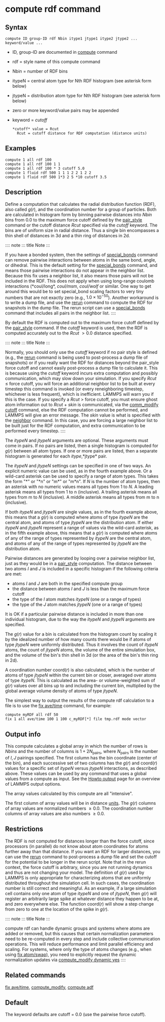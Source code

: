 # compute rdf command

## Syntax

``` LAMMPS
compute ID group-ID rdf Nbin itype1 jtype1 itype2 jtype2 ... keyword/value ...
```

-   ID, group-ID are documented in [compute](compute) command

-   rdf = style name of this compute command

-   Nbin = number of RDF bins

-   itypeN = central atom type for Nth RDF histogram (see asterisk form
    below)

-   jtypeN = distribution atom type for Nth RDF histogram (see asterisk
    form below)

-   zero or more keyword/value pairs may be appended

-   keyword = *cutoff*

        *cutoff* value = Rcut
          Rcut = cutoff distance for RDF computation (distance units)

## Examples

``` LAMMPS
compute 1 all rdf 100
compute 1 all rdf 100 1 1
compute 1 all rdf 100 * 3 cutoff 5.0
compute 1 fluid rdf 500 1 1 1 2 2 1 2 2
compute 1 fluid rdf 500 1*3 2 5 *10 cutoff 3.5
```

## Description

Define a computation that calculates the radial distribution function
(RDF), also called $g(r)$, and the coordination number for a group of
particles. Both are calculated in histogram form by binning pairwise
distances into *Nbin* bins from 0.0 to the maximum force cutoff defined
by the [pair_style](pair_style) command or the cutoff distance *Rcut*
specified via the *cutoff* keyword. The bins are of uniform size in
radial distance. Thus a single bin encompasses a thin shell of distances
in 3d and a thin ring of distances in 2d.

:::: note
::: title
Note
:::

If you have a bonded system, then the settings of
[special_bonds](special_bonds) command can remove pairwise interactions
between atoms in the same bond, angle, or dihedral. This is the default
setting for the [special_bonds](special_bonds) command, and means those
pairwise interactions do not appear in the neighbor list. Because this
fix uses a neighbor list, it also means those pairs will not be included
in the RDF. This does not apply when using long-range coulomb
interactions (\*coul/long\*, *coul/msm*, *coul/wolf* or similar. One way
to get around this would be to set special_bond scaling factors to very
tiny numbers that are not exactly zero (e.g., $1.0 \times 10^{-50}$).
Another workaround is to write a dump file, and use the [rerun](rerun)
command to compute the RDF for snapshots in the dump file. The rerun
script can use a [special_bonds](special_bonds) command that includes
all pairs in the neighbor list.
::::

By default the RDF is computed out to the maximum force cutoff defined
by the [pair_style](pair_style) command. If the *cutoff* keyword is
used, then the RDF is computed accurately out to the *Rcut* $> 0.0$
distance specified.

:::: note
::: title
Note
:::

Normally, you should only use the *cutoff* keyword if no pair style is
defined (e.g., the [rerun](rerun) command is being used to post-process
a dump file of snapshots) or if you really want the RDF for distances
beyond the pair_style force cutoff and cannot easily post-process a dump
file to calculate it. This is because using the *cutoff* keyword incurs
extra computation and possibly communication, which may slow down your
simulation. If you specify *Rcut* $\le$ force cutoff, you will force an
additional neighbor list to be built at every timestep this command is
invoked (or every reneighboring timestep, whichever is less frequent),
which is inefficient. LAMMPS will warn you if this is the case. If you
specify a *Rcut* \> force cutoff, you must ensure ghost atom information
out to *Rcut* + *skin* is communicated, via the [comm_modify
cutoff](comm_modify) command, else the RDF computation cannot be
performed, and LAMMPS will give an error message. The *skin* value is
what is specified with the [neighbor](neighbor) command. In this case,
you are forcing a large neighbor list to be built just for the RDF
computation, and extra communication to be performed every timestep.
::::

The *itypeN* and *jtypeN* arguments are optional. These arguments must
come in pairs. If no pairs are listed, then a single histogram is
computed for $g(r)$ between all atom types. If one or more pairs are
listed, then a separate histogram is generated for each
*itype*,\*jtype\* pair.

The *itypeN* and *jtypeN* settings can be specified in one of two ways.
An explicit numeric value can be used, as in the fourth example above.
Or a wild-card asterisk can be used to specify a range of atom types.
This takes the form \"\*\" or \"\*n\" or \"m\*\" or \"m\*n\". If $N$ is
the number of atom types, then an asterisk with no numeric values means
all types from 1 to $N$. A leading asterisk means all types from 1 to n
(inclusive). A trailing asterisk means all types from m to $N$
(inclusive). A middle asterisk means all types from m to n (inclusive).

If both *itypeN* and *jtypeN* are single values, as in the fourth
example above, this means that a $g(r)$ is computed where atoms of type
*itypeN* are the central atom, and atoms of type *jtypeN* are the
distribution atom. If either *itypeN* and *jtypeN* represent a range of
values via the wild-card asterisk, as in the fifth example above, this
means that a $g(r)$ is computed where atoms of any of the range of types
represented by *itypeN* are the central atom, and atoms of any of the
range of types represented by *jtypeN* are the distribution atom.

Pairwise distances are generated by looping over a pairwise neighbor
list, just as they would be in a [pair_style](pair_style) computation.
The distance between two atoms $I$ and $J$ is included in a specific
histogram if the following criteria are met:

-   atoms $I$ and $J$ are both in the specified compute group
-   the distance between atoms $I$ and $J$ is less than the maximum
    force cutoff
-   the type of the $I$ atom matches *itypeN* (one or a range of types)
-   the type of the $J$ atom matches *jtypeN* (one or a range of types)

It is OK if a particular pairwise distance is included in more than one
individual histogram, due to the way the *itypeN* and *jtypeN* arguments
are specified.

The $g(r)$ value for a bin is calculated from the histogram count by
scaling it by the idealized number of how many counts there would be if
atoms of type *jtypeN* were uniformly distributed. Thus it involves the
count of *itypeN* atoms, the count of *jtypeN* atoms, the volume of the
entire simulation box, and the volume of the bin\'s thin shell in 3d (or
the area of the bin\'s thin ring in 2d).

A coordination number $\mathrm{coord}(r)$ is also calculated, which is
the number of atoms of type *jtypeN* within the current bin or closer,
averaged over atoms of type *itypeN*. This is calculated as the area- or
volume-weighted sum of $g(r)$ values over all bins up to and including
the current bin, multiplied by the global average volume density of
atoms of type *jtypeN*.

The simplest way to output the results of the compute rdf calculation to
a file is to use the [fix ave/time](fix_ave_time) command, for example:

``` LAMMPS
compute myRDF all rdf 50
fix 1 all ave/time 100 1 100 c_myRDF[*] file tmp.rdf mode vector
```

## Output info

This compute calculates a global array in which the number of rows is
*Nbins* and the number of columns is $1 + 2N_\text{pairs}$, where
$N_\text{pairs}$ is the number of $I,J$ pairings specified. The first
column has the bin coordinate (center of the bin), and each successive
set of two columns has the $g(r)$ and $\text{coord}(r)$ values for a
specific set of *itypeN* versus *jtypeN* interactions, as described
above. These values can be used by any command that uses a global values
from a compute as input. See the [Howto output](Howto_output) page for
an overview of LAMMPS output options.

The array values calculated by this compute are all \"intensive\".

The first column of array values will be in distance [units](units). The
$g(r)$ columns of array values are normalized numbers $\ge 0.0$. The
coordination number columns of array values are also numbers $\ge 0.0$.

## Restrictions

The RDF is not computed for distances longer than the force cutoff,
since processors (in parallel) do not know about atom coordinates for
atoms further away than that distance. If you want an RDF for larger
distances, you can use the [rerun](rerun) command to post-process a dump
file and set the cutoff for the potential to be longer in the rerun
script. Note that in the rerun context, the force cutoff is arbitrary,
since you are not running dynamics and thus are not changing your model.
The definition of $g(r)$ used by LAMMPS is only appropriate for
characterizing atoms that are uniformly distributed throughout the
simulation cell. In such cases, the coordination number is still correct
and meaningful. As an example, if a large simulation cell contains only
one atom of type *itypeN* and one of *jtypeN*, then $g(r)$ will register
an arbitrarily large spike at whatever distance they happen to be at,
and zero everywhere else. The function $\text{coord}(r)$ will show a
step change from zero to one at the location of the spike in $g(r)$.

:::: note
::: title
Note
:::

compute rdf can handle dynamic groups and systems where atoms are added
or removed, but this causes that certain normalization parameters need
to be re-computed in every step and include collective communication
operations. This will reduce performance and limit parallel efficiency
and scaling. For systems, where only the type of atoms changes (e.g.,
when using [fix atom/swap](fix_atom_swap)), you need to explicitly
request the dynamic normalization updates via [compute_modify dynamic
yes](compute_modify)
::::

## Related commands

[fix ave/time](fix_ave_time), [compute_modify](compute_modify), [compute
adf](compute_adf)

## Default

The keyword defaults are cutoff = 0.0 (use the pairwise force cutoff).
